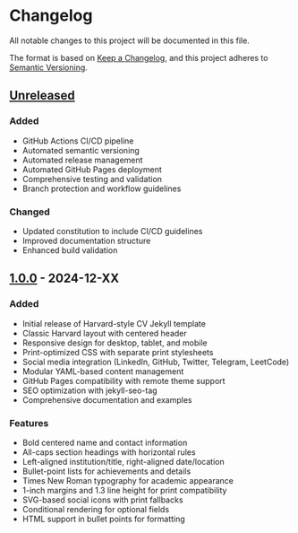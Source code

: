 # Changelog

All notable changes to this project will be documented in this file.

The format is based on [Keep a Changelog](https://keepachangelog.com/en/1.0.0/),
and this project adheres to [Semantic Versioning](https://semver.org/spec/v2.0.0.html).

## [Unreleased]

### Added
- GitHub Actions CI/CD pipeline
- Automated semantic versioning
- Automated release management
- Automated GitHub Pages deployment
- Comprehensive testing and validation
- Branch protection and workflow guidelines

### Changed
- Updated constitution to include CI/CD guidelines
- Improved documentation structure
- Enhanced build validation

## [1.0.0] - 2024-12-XX

### Added
- Initial release of Harvard-style CV Jekyll template
- Classic Harvard layout with centered header
- Responsive design for desktop, tablet, and mobile
- Print-optimized CSS with separate print stylesheets
- Social media integration (LinkedIn, GitHub, Twitter, Telegram, LeetCode)
- Modular YAML-based content management
- GitHub Pages compatibility with remote theme support
- SEO optimization with jekyll-seo-tag
- Comprehensive documentation and examples

### Features
- Bold centered name and contact information
- All-caps section headings with horizontal rules
- Left-aligned institution/title, right-aligned date/location
- Bullet-point lists for achievements and details
- Times New Roman typography for academic appearance
- 1-inch margins and 1.3 line height for print compatibility
- SVG-based social icons with print fallbacks
- Conditional rendering for optional fields
- HTML support in bullet points for formatting

[Unreleased]: https://github.com/smirnoffmg/harvard-style-cv-theme/compare/v1.0.0...HEAD
[1.0.0]: https://github.com/smirnoffmg/harvard-style-cv-theme/releases/tag/v1.0.0 